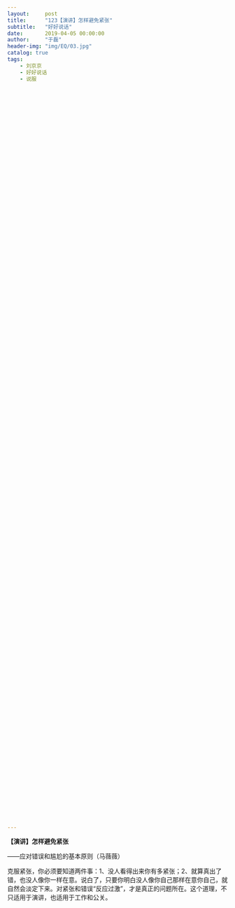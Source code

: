 ```yaml
---
layout:     post
title:      "123【演讲】怎样避免紧张"
subtitle:   "好好说话"
date:       2019-04-05 00:00:00
author:     "于磊"
header-img: "img/EQ/03.jpg"
catalog: true
tags:
    - 刘京京
    - 好好说话
    - 说服

























































































































---
```


**【演讲】怎样避免紧张**

——应对错误和尴尬的基本原则（马薇薇）

克服紧张，你必须要知道两件事：1、没人看得出来你有多紧张；2、就算真出了错，也没人像你一样在意。说白了，只要你明白没人像你自己那样在意你自己，就自然会淡定下来。对紧张和错误“反应过激”，才是真正的问题所在。这个道理，不只适用于演讲，也适用于工作和公关。